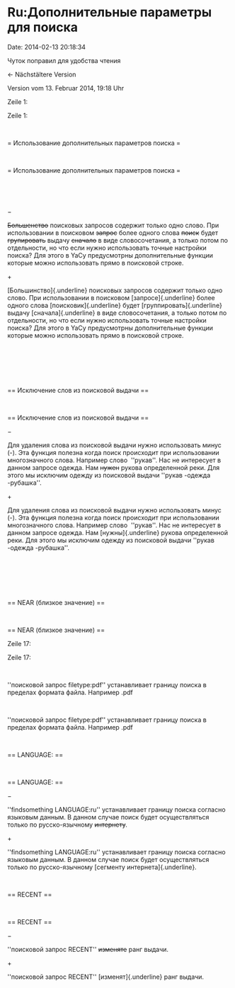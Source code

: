 Ru:Дополнительные параметры для поиска
======================================

Date: 2014-02-13 20:18:34

Чуток поправил для удобства чтения

← Nächstältere Version

Version vom 13. Februar 2014, 19:18 Uhr

Zeile 1:

Zeile 1:

 

<div>

= Использование дополнительных параметров поиска =

</div>

 

<div>

= Использование дополнительных параметров поиска =

</div>

 

 

−

<div>

~~Большенство~~ поисковых запросов содержит только одно слово. При
использовании в поисковом ~~запрос~~ более одного слова ~~поиск~~ будет
~~групировать~~ выдачу ~~сначало~~ в виде словосочетания, а только потом
по отдельности, но что если нужно использовать точные настройки поиска?
Для этого в YaCy предусмотрны дополнительные функции которые можно
использовать прямо в поисковой строке.

</div>

\+

<div>

[Большинство]{.underline} поисковых запросов содержит только одно слово.
При использовании в поисковом [запросе]{.underline} более одного слова
[поисковик]{.underline} будет [группировать]{.underline} выдачу
[сначала]{.underline} в виде словосочетания, а только потом по
отдельности, но что если нужно использовать точные настройки поиска? Для
этого в YaCy предусмотрны дополнительные функции которые можно
использовать прямо в поисковой строке.

</div>

 

 

 

<div>

== Исключение слов из поисковой выдачи ==

</div>

 

<div>

== Исключение слов из поисковой выдачи ==

</div>

−

<div>

Для удаления слова из поисковой выдачи нужно использовать минус (-). Эта
функция полезна когда поиск происходит при использовании многозначного
слова. Например слово  \'\'рукав\'\'. Нас не интересует в данном запросе
одежда. Нам ~~нужен~~ рукова определенной реки. Для этого мы исключим
одежду из поисковой выдачи \'\'рукав -одежда -рубашка\'\'.

</div>

\+

<div>

Для удаления слова из поисковой выдачи нужно использовать минус (-). Эта
функция полезна когда поиск происходит при использовании многозначного
слова. Например слово  \'\'рукав\'\'. Нас не интересует в данном запросе
одежда. Нам [нужны]{.underline} рукова определенной реки. Для этого мы
исключим одежду из поисковой выдачи \'\'рукав -одежда -рубашка\'\'.

</div>

 

 

 

<div>

== NEAR (близкое значение) ==

</div>

 

<div>

== NEAR (близкое значение) ==

</div>

Zeile 17:

Zeile 17:

 

<div>

\'\'поисковой запрос filetype:pdf\'\' устанавливает границу поиска в
пределах формата файла. Например .pdf

</div>

 

<div>

\'\'поисковой запрос filetype:pdf\'\' устанавливает границу поиска в
пределах формата файла. Например .pdf

</div>

 

<div>

== LANGUAGE: ==

</div>

 

<div>

== LANGUAGE: ==

</div>

−

<div>

\'\'findsomething LANGUAGE:ru\'\' устанавливает границу поиска согласно
языковым данным. В данном случае поиск будет осуществляться только по
русско-язычному ~~интернету~~.

</div>

\+

<div>

\'\'findsomething LANGUAGE:ru\'\' устанавливает границу поиска согласно
языковым данным. В данном случае поиск будет осуществляться только по
русско-язычному [сегменту интернета]{.underline}.

</div>

 

<div>

== RECENT ==

</div>

 

<div>

== RECENT ==

</div>

−

<div>

\'\'поисковой запрос RECENT\'\' ~~изменяте~~ ранг выдачи.

</div>

\+

<div>

\'\'поисковой запрос RECENT\'\' [изменят]{.underline} ранг выдачи.

</div>
